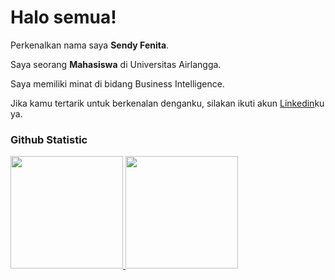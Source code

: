 # Halo semua! 

Perkenalkan nama saya **Sendy Fenita**.<br>

Saya seorang **Mahasiswa** di Universitas Airlangga.<br>

Saya memiliki minat di bidang Business Intelligence.<br>

Jika kamu tertarik untuk berkenalan denganku, silakan ikuti akun [Linkedin](https://www.linkedin.com/in/sendy-fenita-b27b2a288?utm_source=share&utm_campaign=share_via&utm_content=profile&utm_medium=android_app)ku ya.
### Github Statistic
<p align="left">
<a href="https://github.com/penuliscode">
  <img height="180em" src="https://github-readme-stats-eight-theta.vercel.app/api?username=penuliscode&show_icons=true&theme=algolia&include_all_commits=true&count_private=true"/>
  <img height="180em" src="https://github-readme-stats-eight-theta.vercel.app/api/top-langs/?username=penuliscode&layout=compact&layout=compact&theme=algolia"/>
</a>
</p>

